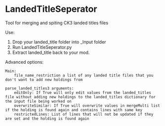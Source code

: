 # LandedTitleSeperator
 Tool for merging and spiting CK3 landed titles files
 
 Use:
 1. Drop your landed_title folder into _Input folder
 2. Run LandedTitleSeperator.py
 3. Extract landed_title back to your mod.
 
 Advanced options:
	
 	Main:
  		file_name_restriction a list of any landed title files that you don't want to add new holdings from

	parse_landed_titles3 arguments:
		editOnly: If True will only edit values from the landed_titles file without adding new holdings to the landed_titles dictionary for the input file being worked on
		overwriteSimilar: If True will overwrite values in mergeMulti list if the holding is found again and contains lines with same key
		restrictedLines: List of lines that will not be updated if they are set and the holding is found again 
